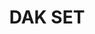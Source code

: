 ---
title: "DAK SET "
price: "TBA"
desc: "Bez opisa"
img_path: "/assets/img/A.MIG-7406.jpg"
brand: AMMO
available: true
special_offer: false
soon: false
cat: "Weathering"
subcat: ""
subsubcat: "wet-setovi"
---